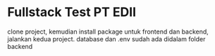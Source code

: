# Fullstack Test PT EDII

clone project, kemudian install package untuk frontend dan backend, jalankan kedua project. database dan .env sudah ada didalam folder backend